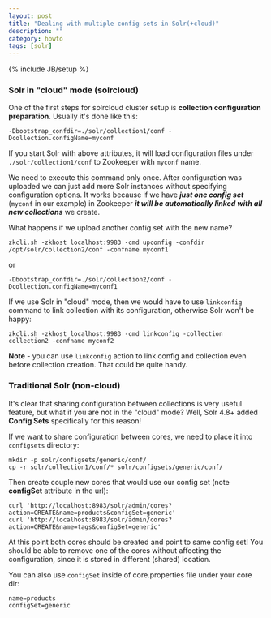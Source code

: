 ```yaml
---
layout: post
title: "Dealing with multiple config sets in Solr(+cloud)"
description: ""
category: howto
tags: [solr]
---
```

{% include JB/setup %}

### Solr in "cloud" mode (solrcloud)

One of the first steps for solrcloud cluster setup is **collection configuration preparation**. Usually it's done like this:

    -Dbootstrap_confdir=./solr/collection1/conf -Dcollection.configName=myconf

If you start Solr with above attributes, it will load configuration files under `./solr/collection1/conf` to Zookeeper with `myconf` name. 

We need to execute this command only once. After configuration was uploaded we can just add more Solr instances without specifying configuration options. It works because if we have ***just one config set*** (`myconf` in our example) in Zookeeper ***it will be automatically linked with all new collections*** we create.

What happens if we upload another config set with the new name?

    zkcli.sh -zkhost localhost:9983 -cmd upconfig -confdir /opt/solr/collection2/conf -confname myconf1

or

    -Dbootstrap_confdir=./solr/collection2/conf -Dcollection.configName=myconf1
    

If we use Solr in "cloud" mode, then we would have to use `linkconfig` command to link collection with its configuration, otherwise Solr won't be happy:

    zkcli.sh -zkhost localhost:9983 -cmd linkconfig -collection collection2 -confname myconf2


**Note** - you can use `linkconfig` action to link config and collection even before collection creation. That could be quite handy.

### Traditional Solr (non-cloud)

It's clear that sharing configuration between collections is very useful feature, but what if you are not in the "cloud" mode? Well, Solr 4.8+ added **Config Sets** specifically for this reason!

If we want to share configuration between cores, we need to place it into `configsets` directory:

    mkdir -p solr/configsets/generic/conf/
    cp -r solr/collection1/conf/* solr/configsets/generic/conf/

Then create couple new cores that would use our config set (note **configSet** attribute in the url):
    
    curl 'http://localhost:8983/solr/admin/cores?action=CREATE&name=products&configSet=generic'
    curl 'http://localhost:8983/solr/admin/cores?action=CREATE&name=tags&configSet=generic'

At this point both cores should be created and point to same config set! You should be able to remove one of the cores without affecting the configuration, since it is stored in different (shared) location.

You can also use `configSet` inside of core.properties file under your core dir:

    name=products
    configSet=generic
  

